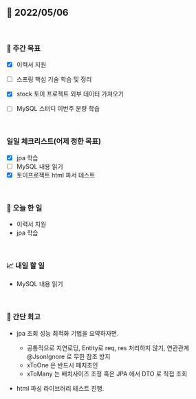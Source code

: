 ## 📅 2022/05/06

<br/>

### 🏹 주간 목표

- [x] 이력서 지원
- [ ] 스프링 핵심 기술 학습 및 정리
- [x] stock 토이 프로젝트 외부 데이터 가져오기
- [ ] MySQL 스터디 이번주 분량 학습


<br/>

### 일일 체크리스트(어제 정한 목표)

- [x] jpa 학습
- [ ] MySQL 내용 읽기
- [x] 토이프로젝트 html 파서 테스트

<br/>

### 💯 오늘 한 일

- 이력서 지원
- jpa 학습

<br/>

### 📈 내일 할 일

- MySQL 내용 읽기

<br/>

### 🧐 간단 회고

- jpa 조회 성능 최적화 기법을 요약하자면.
  - 공통적으로 지연로딩, Entity로 req, res 처리하지 않기, 연관관계 @JsonIgnore 로 무한 참조 방지
  - xToOne 은 반드시 페치조인
  - xToMany 는 배치사이즈 조정 혹은 JPA 에서 DTO 로 직접 조회


- html 파싱 라이브러리 테스트 진행.
